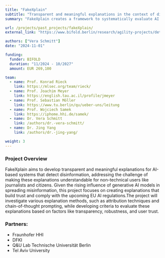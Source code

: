 ```yaml
---
title: "FakeXplain"
subtitle: "Transparent and meaningful explanations in the context of disinformation detection"
summary: "FakeXplain creates a framework to systematically evaluate AI explanations and integrate effective methods into existing disinformation detection tools, making these explanations understandable for non-technical users like journalists and citizens."

url: /projects/past_projects/fakeXplain/
external_link: "https://www.bifold.berlin/research/agility-projects/detail?tx_psn_workgroupsdetailagility%5Baction%5D=detailagility&tx_psn_workgroupsdetailagility%5Bcontroller%5D=Workgroups&tx_psn_workgroupsdetailagility%5Bworkgroup%5D=60&cHash=43bf590b9c291faf5e6cae0566148411"

authors: ["Vera Schmitt"]
date: "2024-11-01"

funding:
  funder: BIFOLD
  duration: "11/2024 - 10/2027"
  amount: EUR 269,100

team:
  - name: Prof. Konrad Rieck
    link: https://mlsec.org/team/rieck/
  - name: Prof. Joachim Meyer
    link: https://english.tau.ac.il/profile/jmeyer
  - name: Prof. Sebastian Möller
    link: https://www.tu.berlin/qu/ueber-uns/leitung
  - name: Prof. Wojciech Samek
    link: https://iphome.hhi.de/samek/
  - name: Dr. Vera Schmitt
    link: /authors/dr.-vera-schmitt/
  - name: Dr. Jing Yang
    link: /authors/dr.-jing-yang/

weight: 3
---
```


### Project Overview
FakeXplain aims to develop transparent and meaningful explanations for AI-based systems that detect disinformation, addressing the challenge of making these explanations understandable for non-technical users like journalists and citizens. Given the rising influence of generative AI models in spreading misinformation, this project focuses on creating explanations that build trust and comply with the upcoming EU AI regulations.The project will investigate various explanation methods, such as attribution techniques and chain-of-thought prompting, while developing criteria to evaluate these explanations based on factors like transparency, robustness, and user trust.


### Partners:
- Fraunhofer HHI
- DFKI
- Q&U Lab Technische Universität Berlin
- Tel Aviv University
